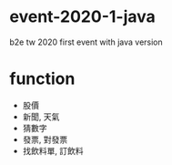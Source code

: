 # event-2020-1-java
b2e tw 2020 first event with java version

# function
* 股價
* 新聞, 天氣
* 猜數字
* 發票, 對發票
* 找飲料單, 訂飲料
